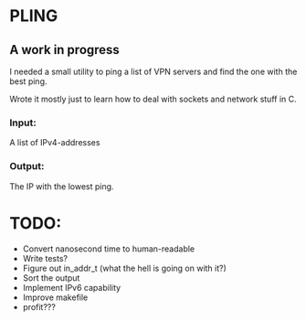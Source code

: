 # PLING
## A work in progress

I needed a small utility to ping a list of VPN servers and find the one with
the best ping.

Wrote it mostly just to learn how to deal with sockets and network stuff in C.

### Input:
A list of IPv4-addresses

### Output:
The IP with the lowest ping.


# TODO:
* Convert nanosecond time to human-readable
* Write tests?
* Figure out in_addr_t (what the hell is going on with it?)
* Sort the output
* Implement IPv6 capability
* Improve makefile
* profit???
